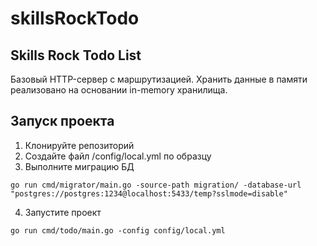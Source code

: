 # skillsRockTodo
## Skills Rock Todo List
Базовый HTTP-сервер с маршрутизацией. Хранить данные в памяти реализовано на основании in-memory хранилища. 
## Запуск проекта
1. Клонируйте репозиторий
2. Создайте файл /config/local.yml по образцу
3. Выполните миграцию БД 
```
go run cmd/migrator/main.go -source-path migration/ -database-url "postgres://postgres:1234@localhost:5433/temp?sslmode=disable"
```
4. Запустите проект
```
go run cmd/todo/main.go -config config/local.yml
```
